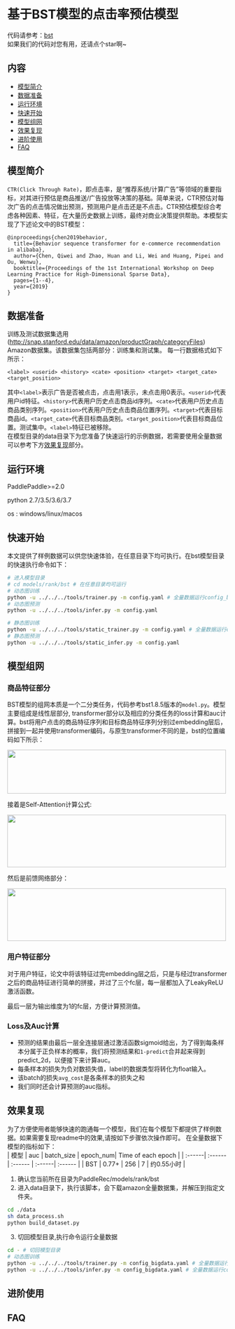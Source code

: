 # 基于BST模型的点击率预估模型

代码请参考：[bst](https://github.com/PaddlePaddle/PaddleRec/tree/master/models/rank/bst)  
如果我们的代码对您有用，还请点个star啊~   


## 内容

- [模型简介](#模型简介)
- [数据准备](#数据准备)
- [运行环境](#运行环境)
- [快速开始](#快速开始)
- [模型组网](#模型组网)
- [效果复现](#效果复现)
- [进阶使用](#进阶使用)
- [FAQ](#FAQ)

## 模型简介
`CTR(Click Through Rate)`，即点击率，是“推荐系统/计算广告”等领域的重要指标，对其进行预估是商品推送/广告投放等决策的基础。简单来说，CTR预估对每次广告的点击情况做出预测，预测用户是点击还是不点击。CTR预估模型综合考虑各种因素、特征，在大量历史数据上训练，最终对商业决策提供帮助。本模型实现了下述论文中的BST模型：

```text
@inproceedings{chen2019behavior,
  title={Behavior sequence transformer for e-commerce recommendation in alibaba},
  author={Chen, Qiwei and Zhao, Huan and Li, Wei and Huang, Pipei and Ou, Wenwu},
  booktitle={Proceedings of the 1st International Workshop on Deep Learning Practice for High-Dimensional Sparse Data},
  pages={1--4},
  year={2019}
}
```

## 数据准备

训练及测试数据集选用(http://snap.stanford.edu/data/amazon/productGraph/categoryFiles) Amazon数据集。该数据集包括两部分：训练集和测试集。
每一行数据格式如下所示：
```
<label> <userid> <history> <cate> <position> <target> <target_cate> <target_position>
```
其中```<label>```表示广告是否被点击，点击用1表示，未点击用0表示。```<userid>```代表用户id特征。```<history>```代表用户历史点击商品id序列。```<cate>```代表用户历史点击商品类别序列。```<position>```代表用户历史点击商品位置序列。```<target>```代表目标商品id。```<target_cate>```代表目标商品类别。```<target_position>```代表目标商品位置。测试集中。```<label>```特征已被移除。  
在模型目录的data目录下为您准备了快速运行的示例数据，若需要使用全量数据可以参考下方[效果复现](#效果复现)部分。

## 运行环境
PaddlePaddle>=2.0

python 2.7/3.5/3.6/3.7

os : windows/linux/macos 

## 快速开始
本文提供了样例数据可以供您快速体验，在任意目录下均可执行。在bst模型目录的快速执行命令如下： 
```bash
# 进入模型目录
# cd models/rank/bst # 在任意目录均可运行
# 动态图训练
python -u ../../../tools/trainer.py -m config.yaml # 全量数据运行config_bigdata.yaml 
# 动态图预测
python -u ../../../tools/infer.py -m config.yaml 

# 静态图训练
python -u ../../../tools/static_trainer.py -m config.yaml # 全量数据运行config_bigdata.yaml 
# 静态图预测
python -u ../../../tools/static_infer.py -m config.yaml 
``` 

## 模型组网

### 商品特征部分
BST模型的组网本质是一个二分类任务，代码参考bst1.8.5版本的`model.py`。模型主要组成是线性层部分, transformer部分以及相应的分类任务的loss计算和auc计算。bst将用户点击的商品特征序列和目标商品特征序列分别过embedding层后，拼接到一起并使用transformer编码，与原生transformer不同的是，bst的位置编码如下所示：

<img align="center" src="picture/1.png" width="500" height="100">

接着是Self-Attention计算公式:

<img align="center" src="picture/2.png"  width="500" height="120">

然后是前馈网络部分：

<img align="center" src="picture/3.png" width="500" height="120">

### 用户特征部分
对于用户特征，论文中将该特征过完embedding层之后，只是与经过transformer之后的商品特征进行简单的拼接，并过了三个fc层，每一层都加入了LeakyReLU激活函数。    

最后一层为输出维度为1的fc层，方便计算预测值。  

### Loss及Auc计算
- 预测的结果由最后一层全连接层通过激活函数sigmoid给出，为了得到每条样本分属于正负样本的概率，我们将预测结果和`1-predict`合并起来得到predict_2d，以便接下来计算auc。  
- 每条样本的损失为负对数损失值，label的数据类型将转化为float输入。  
- 该batch的损失`avg_cost`是各条样本的损失之和
- 我们同时还会计算预测的auc指标。

## 效果复现
为了方便使用者能够快速的跑通每一个模型，我们在每个模型下都提供了样例数据。如果需要复现readme中的效果,请按如下步骤依次操作即可。
在全量数据下模型的指标如下：  
| 模型 | auc | batch_size | epoch_num| Time of each epoch |
| :------| :------ | :------ | :------| :------ | 
| BST | 0.77+ | 256 | 7 | 约0.55小时 |

1. 确认您当前所在目录为PaddleRec/models/rank/bst
2. 进入data目录下，执行该脚本，会下载amazon全量数据集，并解压到指定文件夹。
``` bash
cd ./data
sh data_process.sh
python build_dataset.py
``` 
3. 切回模型目录,执行命令运行全量数据
```bash
cd - # 切回模型目录
# 动态图训练
python -u ../../../tools/trainer.py -m config_bigdata.yaml # 全量数据运行config_bigdata.yaml 
python -u ../../../tools/infer.py -m config_bigdata.yaml # 全量数据运行config_bigdata.yaml 
```

## 进阶使用
  
## FAQ
